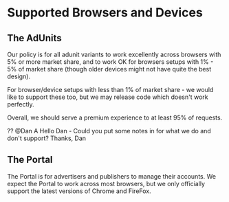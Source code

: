 
# Supported Browsers and Devices

## The AdUnits

Our policy is for all adunit variants to work excellently across browsers with 5% or more market share, 
and to work OK for browsers setups with 1% - 5% of market share (though older devices might not have quite the best design).

For browser/device setups with less than 1% of market share - we would like to support these too, but we may release code which doesn't work perfectly.

Overall, we should serve a premium experience to at least 95% of requests.

??
@Dan A
Hello Dan - Could you put some notes in for what we do and don't support?
Thanks, 
Dan

## The Portal

The Portal is for advertisers and publishers to manage their accounts. 
We expect the Portal to work across most browsers, but we only officially support the latest versions of Chrome and FireFox.
